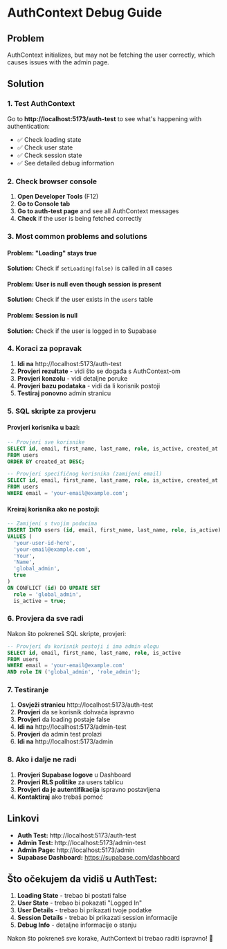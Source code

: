 # AuthContext Debug Guide

## Problem
AuthContext initializes, but may not be fetching the user correctly, which causes issues with the admin page.

## Solution

### 1. Test AuthContext

Go to **http://localhost:5173/auth-test** to see what's happening with authentication:

- ✅ Check loading state
- ✅ Check user state
- ✅ Check session state
- ✅ See detailed debug information

### 2. Check browser console

1. **Open Developer Tools** (F12)
2. **Go to Console tab**
3. **Go to auth-test page** and see all AuthContext messages
4. **Check** if the user is being fetched correctly

### 3. Most common problems and solutions

#### Problem: "Loading" stays true
**Solution:** Check if `setLoading(false)` is called in all cases

#### Problem: User is null even though session is present
**Solution:** Check if the user exists in the `users` table

#### Problem: Session is null
**Solution:** Check if the user is logged in to Supabase

### 4. Koraci za popravak

1. **Idi na** http://localhost:5173/auth-test
2. **Provjeri rezultate** - vidi što se događa s AuthContext-om
3. **Provjeri konzolu** - vidi detaljne poruke
4. **Provjeri bazu podataka** - vidi da li korisnik postoji
5. **Testiraj ponovno** admin stranicu

### 5. SQL skripte za provjeru

#### Provjeri korisnika u bazi:
```sql
-- Provjeri sve korisnike
SELECT id, email, first_name, last_name, role, is_active, created_at
FROM users
ORDER BY created_at DESC;

-- Provjeri specifičnog korisnika (zamijeni email)
SELECT id, email, first_name, last_name, role, is_active, created_at
FROM users
WHERE email = 'your-email@example.com';
```

#### Kreiraj korisnika ako ne postoji:
```sql
-- Zamijeni s tvojim podacima
INSERT INTO users (id, email, first_name, last_name, role, is_active)
VALUES (
  'your-user-id-here',
  'your-email@example.com',
  'Your',
  'Name',
  'global_admin',
  true
)
ON CONFLICT (id) DO UPDATE SET
  role = 'global_admin',
  is_active = true;
```

### 6. Provjera da sve radi

Nakon što pokreneš SQL skripte, provjeri:

```sql
-- Provjeri da korisnik postoji i ima admin ulogu
SELECT id, email, first_name, last_name, role, is_active
FROM users
WHERE email = 'your-email@example.com'
AND role IN ('global_admin', 'role_admin');
```

### 7. Testiranje

1. **Osvježi stranicu** http://localhost:5173/auth-test
2. **Provjeri** da se korisnik dohvaća ispravno
3. **Provjeri** da loading postaje false
4. **Idi na** http://localhost:5173/admin-test
5. **Provjeri** da admin test prolazi
6. **Idi na** http://localhost:5173/admin

### 8. Ako i dalje ne radi

1. **Provjeri Supabase logove** u Dashboard
2. **Provjeri RLS politike** za users tablicu
3. **Provjeri da je autentifikacija** ispravno postavljena
4. **Kontaktiraj** ako trebaš pomoć

## Linkovi

- **Auth Test:** http://localhost:5173/auth-test
- **Admin Test:** http://localhost:5173/admin-test
- **Admin Page:** http://localhost:5173/admin
- **Supabase Dashboard:** https://supabase.com/dashboard

## Što očekujem da vidiš u AuthTest:

1. **Loading State** - trebao bi postati false
2. **User State** - trebao bi pokazati "Logged In"
3. **User Details** - trebao bi prikazati tvoje podatke
4. **Session Details** - trebao bi prikazati session informacije
5. **Debug Info** - detaljne informacije o stanju

Nakon što pokreneš sve korake, AuthContext bi trebao raditi ispravno! 🎉 